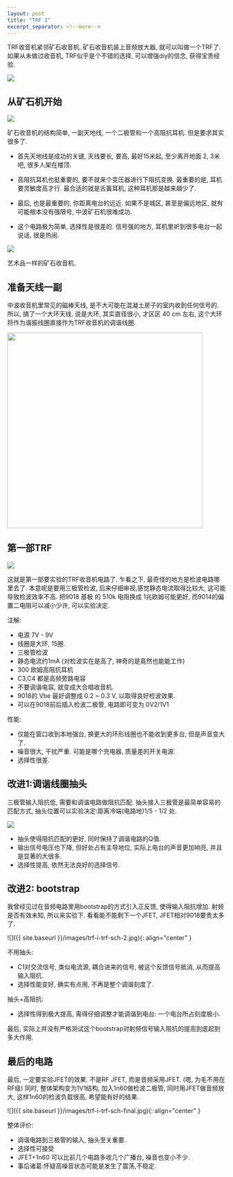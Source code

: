 ```yaml
---
layout: post
title: "TRF I"
excerpt_separator: <!--more-->
---
```


TRF收音机紧邻矿石收音机. 矿石收音机装上音频放大器, 就可以叫做一个TRF了. 如果从未做过收音机, TRF似乎是个不错的选择, 可以增强diy的信念, 获得宝贵经验.

<img src="{{site.baseurl}}/images/trf-i-hb-pcb.jpg" class="center" />



<!--more-->

## 从矿石机开始

<img src="{{site.baseurl}}/images/trf-i-crystalradio-sch.jpg" class="center" />


矿石收音机的结构简单, 一副天地线, 一个二极管和一个高阻抗耳机. 但是要求其实很多了.

* 首先天地线是成功的关键, 天线要长, 要高, 最好15米起, 至少离开地面 2, 3米吧, 很多人架在楼顶.

* 高阻抗耳机也挺重要的, 要不就来个变压器进行下阻抗变换. 最重要的是, 耳机要灵敏度高才行. 最合适的就是舌簧耳机, 这种耳机那是越来越少了.

* 最后, 也是最重要的, 你距离电台的远近. 如果不是城区, 甚至是偏远地区, 就有可能根本没有强限号, 中波矿石机很难成功.

* 这个电路极为简单, 选择性是很差的. 信号强的地方, 耳机里听到很多电台一起说话, 很是热闹.


<img src="{{site.baseurl}}/images/trf-i-nice-crystal.jpg" class="center" />

艺术品一样的矿石收音机.



## 准备天线一副

中波收音机里常见的磁棒天线, 是不大可能在混凝土房子的室内收到任何信号的. 所以, 搞了一个大环天线. 说是大环, 其实直径很小, 才区区 40 cm 左右, 这个大环将作为谐振线圈直接作为TRF收音机的调谐线圈.

<img src="{{site.baseurl}}/images/trf-i-loop-ant.jpg" class="center" height="450px" />



## 第一部TRF

<img src="{{site.baseurl}}/images/trf-i-trf-sch-1.jpg" class="center" />

这就是第一部要实验的TRF收音机电路了. 乍看之下, 最奇怪的地方是检波电路哪里去了. 本意呢是要用三极管检波, 后来仔细审视,感觉静态电流取得比较大, 这可能导致检波效率不高.  把9018 基极 的 510k 电阻换成 1兆欧姆可能更好, 而9014的偏置二电阻可以减小少许, 可以实验决定.

注解: 

* 电源 7V - 9V
* 线圈是大环, 15圈.
* 三极管检波
* 静态电流约1mA (对检波实在是高了, 神奇的是竟然也能能工作)
* 300 欧姆高阻抗耳机
* C3,C4 都是高频旁路电容
* 不要调谐电容, 就变成大合唱收音机.
* 9018的 Vbe 最好调整成 0.2 ~ 0.3 V, 以取得良好检波效果.
* 可以在9018前后插入检波二极管, 电路即可变为 0V2/1V1

性能:

* 仅能在窗口收到本地强台, 换更大的环形线圈也不能收到更多台, 但是声音变大了.
* 噪音很大, 干扰严重. 可能是哪个充电器, 质量差的开关电源.
* 选择性很差.


## 改进1:调谐线圈抽头

三极管输入阻抗低, 需要和调谐电路做阻抗匹配. 抽头接入三极管是最简单容易的匹配方式, 抽头位置可以实验决定:距离冷端(电路地)1/5 - 1/2 处.

<img src="{{site.baseurl}}/images/trf-i-trf-sch-tap.jpg" class="center" />

* 抽头使得阻抗匹配的更好, 同时保持了调谐电路的Q值. 
* 输出信号电压也下降, 但好处占有主导地位, 实际上电台的声音更加响亮, 并且是显著的大很多.
* 选择性提高, 依然无法良好的选择信号.


## 改进2: bootstrap

我曾经见过在音频电路里用bootstrap的方式引入正反馈, 使得输入阻抗增加. 射频是否有效未知, 所以来实验下. 看看能不能剩下一个JFET, JFET相对9018要贵太多了.

![]({{ site.baseurl }}/images/trf-i-trf-sch-2.jpg){: align="center" }

不用抽头: 

* C1对交流信号, 类似电流源, 耦合进来的信号, 被这个反馈信号抵消, 从而提高输入阻抗.
* 选择性能变好, 确实有点用, 不再是整个调谐刻度了.

抽头+高阻抗:
* 选择性得到极大提高, 需得仔细调整才能调谐到电台: 一个电台所占刻度极小.

最后, 实际上并没有严格测试这个bootstrap对射频信号输入阻抗的提高到底起到多大作用.


##  最后的电路

最后, 一定要实验JFET的效果. 不是RF JFET, 而是音频采用JFET. (嗯, 为毛不用在RF级) 同时, 整体架构变为1V1结构, 加入1n60做检波二极管, 同时用JFET做音频放大, 这样1n60的检波负载很高, 希望能有好的结果.

![]({{ site.baseurl }}/images/trf-i-trf-sch-final.jpg){: align="center" }

整体评价:

* 调谐电路到三极管的输入, 抽头至关重要.
* 选择性可接受
* JFET+1n60 可以比前几个电路多收几个广播台, 噪音也变小不少. 
* 事后诸葛:怀疑高噪音状态可能是发生了震荡,不稳定.

